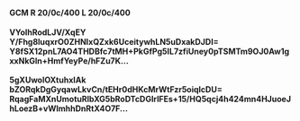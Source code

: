 #### GCM R 20/0c/400 L 20/0c/400
**VYoIhRodLJV/XqEY**<br/>**Y/Fhg8luqxrO0ZHNIxQZxk6UceitywhLN5uDxakDJDI=**<br/>**Y8fSX12pnL7AO4THDBfc7tMH+PkGfPg5IL7zfiUney0pTSMTm9OJ0Aw1gxxNkGln+HmfYeyPe/hFZu7K...**<br/><br/>
**5gXUwolOXtuhxIAk**<br/>**bZORqkDgGyqawLkvCn/tEHr0dHKcMrWtFzr5oiqlcDU=**<br/>**RqagFaMXnUmotuRlbXG5bRoDTcDGlrIFEs+15/HQ5qcj4h424mn4HJuoeJhLoezB+vWlmhhDnRtX4O7F...**